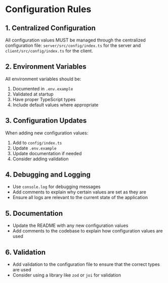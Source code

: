 # Configuration Rules

## 1. Centralized Configuration

All configuration values MUST be managed through the centralized configuration file: `server/src/config/index.ts` for the server and `client/src/config/index.ts` for the client.

## 2. Environment Variables

All environment variables should be:
1. Documented in `.env.example`
2. Validated at startup
3. Have proper TypeScript types
4. Include default values where appropriate

## 3. Configuration Updates

When adding new configuration values:
1. Add to `config/index.ts`
2. Update `.env.example`
3. Update documentation if needed
4. Consider adding validation

## 4. Debugging and Logging

- Use `console.log` for debugging messages
- Add comments to explain why certain values are set as they are
- Ensure all logs are relevant to the current state of the application

## 5. Documentation

- Update the README with any new configuration values
- Add comments to the codebase to explain how configuration values are used

## 6. Validation

- Add validation to the configuration file to ensure that the correct types are used
- Consider using a library like `zod` or `joi` for validation


